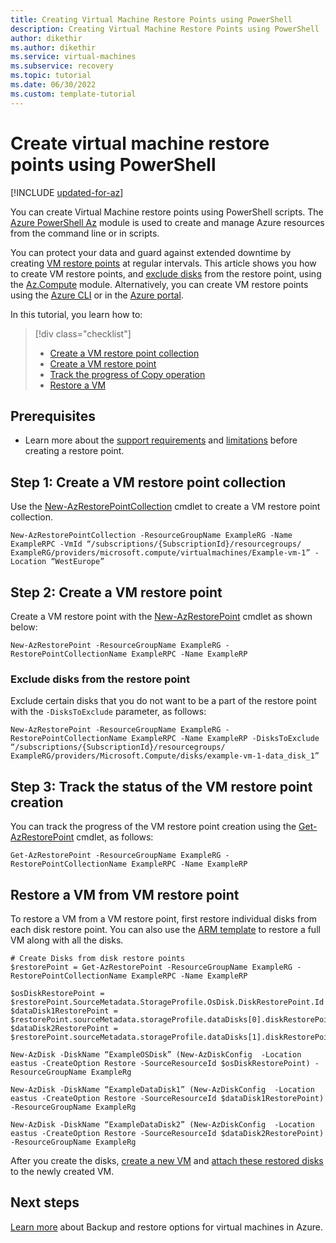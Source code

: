 ```yaml
---
title: Creating Virtual Machine Restore Points using PowerShell
description: Creating Virtual Machine Restore Points using PowerShell
author: dikethir
ms.author: dikethir
ms.service: virtual-machines
ms.subservice: recovery
ms.topic: tutorial
ms.date: 06/30/2022
ms.custom: template-tutorial
---
```



# Create virtual machine restore points using PowerShell

[!INCLUDE [updated-for-az](../../includes/updated-for-az.md)]

You can create Virtual Machine restore points using PowerShell scripts. 
The [Azure PowerShell Az](/powershell/azure/new-azureps-module-az) module is used to create and manage Azure resources from the command line or in scripts.

You can protect your data and guard against extended downtime by creating [VM restore points](virtual-machines-create-restore-points.md#about-vm-restore-points) at regular intervals. This article shows you how to create VM restore points, and [exclude disks](#exclude-disks-from-the-restore-point) from the restore point, using the [Az.Compute](/powershell/module/az.compute) module. Alternatively, you can create VM restore points using the [Azure CLI](virtual-machines-create-restore-points-cli.md) or in the [Azure portal](virtual-machines-create-restore-points-portal.md).

In this tutorial, you learn how to:

> [!div class="checklist"]
> * [Create a VM restore point collection](#step-1-create-a-vm-restore-point-collection)
> * [Create a VM restore point](#step-2-create-a-vm-restore-point)
> * [Track the progress of Copy operation](#step-3-track-the-status-of-the-vm-restore-point-creation)
> * [Restore a VM](#restore-a-vm-from-vm-restore-point)

## Prerequisites

- Learn more about the [support requirements](concepts-restore-points.md) and [limitations](virtual-machines-create-restore-points.md#limitations) before creating a restore point.

## Step 1: Create a VM restore point collection
Use the [New-AzRestorePointCollection](/powershell/module/az.compute/get-azrestorepoint) cmdlet to create a VM restore point collection.

```
New-AzRestorePointCollection -ResourceGroupName ExampleRG -Name ExampleRPC -VmId “/subscriptions/{SubscriptionId}/resourcegroups/ ExampleRG/providers/microsoft.compute/virtualmachines/Example-vm-1” -Location “WestEurope”
```

## Step 2: Create a VM restore point
Create a VM restore point with the [New-AzRestorePoint](/powershell/module/az.compute/new-azrestorepoint) cmdlet as shown below:
```
New-AzRestorePoint -ResourceGroupName ExampleRG -RestorePointCollectionName ExampleRPC -Name ExampleRP
```

### Exclude disks from the restore point
Exclude certain disks that you do not want to be a part of the restore point with the `-DisksToExclude` parameter, as follows:
```
New-AzRestorePoint -ResourceGroupName ExampleRG -RestorePointCollectionName ExampleRPC -Name ExampleRP -DisksToExclude “/subscriptions/{SubscriptionId}/resourcegroups/ ExampleRG/providers/Microsoft.Compute/disks/example-vm-1-data_disk_1”
```

## Step 3: Track the status of the VM restore point creation
You can track the progress of the VM restore point creation using the [Get-AzRestorePoint](/powershell/module/az.compute/get-azrestorepoint) cmdlet, as follows:
```
Get-AzRestorePoint -ResourceGroupName ExampleRG -RestorePointCollectionName ExampleRPC -Name ExampleRP
```
## Restore a VM from VM restore point
To restore a VM from a VM restore point, first restore individual disks from each disk restore point. You can also use the [ARM template](https://github.com/Azure/Virtual-Machine-Restore-Points/blob/main/RestoreVMFromRestorePoint.json) to restore a full VM along with all the disks.
```
# Create Disks from disk restore points 
$restorePoint = Get-AzRestorePoint -ResourceGroupName ExampleRG -RestorePointCollectionName ExampleRPC -Name ExampleRP 

$osDiskRestorePoint = $restorePoint.SourceMetadata.StorageProfile.OsDisk.DiskRestorePoint.Id
$dataDisk1RestorePoint = $restorePoint.sourceMetadata.storageProfile.dataDisks[0].diskRestorePoint.id
$dataDisk2RestorePoint = $restorePoint.sourceMetadata.storageProfile.dataDisks[1].diskRestorePoint.id
 
New-AzDisk -DiskName “ExampleOSDisk” (New-AzDiskConfig  -Location eastus -CreateOption Restore -SourceResourceId $osDiskRestorePoint) -ResourceGroupName ExampleRg

New-AzDisk -DiskName “ExampleDataDisk1” (New-AzDiskConfig  -Location eastus -CreateOption Restore -SourceResourceId $dataDisk1RestorePoint) -ResourceGroupName ExampleRg

New-AzDisk -DiskName “ExampleDataDisk2” (New-AzDiskConfig  -Location eastus -CreateOption Restore -SourceResourceId $dataDisk2RestorePoint) -ResourceGroupName ExampleRg

```
After you create the disks, [create a new VM](/azure/virtual-machines/windows/create-vm-specialized-portal) and [attach these restored disks](/azure/virtual-machines/windows/attach-disk-ps#using-managed-disks) to the newly created VM.

## Next steps
[Learn more](backup-recovery.md) about Backup and restore options for virtual machines in Azure.
